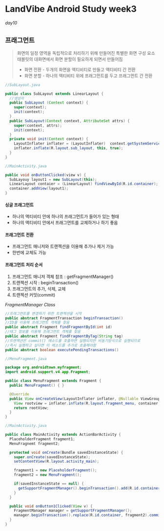 # LandVibe Android Study week3
###### day10
## **프래그먼트**
> 화면의 일정 영역을 독립적으로 처리하기 위해 만들어진 특별한 화면 구성 요소  
> 태블릿의 대화면에서 화면 분할이 필요하게 되면서 만들어짐  
> + 화면 전환 - 두개의 화면을 액티비티로 만들고 액티비티 간 전환  
> + 화면 분할 - 하나의 액티비티 위에 프래그먼트를 두고 프래그먼트 간 전환

```java
//SubLayout.java

public class SubLayout extends LinearLayout {
  //생성자
  public SubLayout (Context context) {
    super(context);
    init(context);
  }
  public SubLayout(Context context, AttributeSet attrs) {
    super(context, attrs);
    init(context);
  }
  private void init(Context context) {
    LayoutInflater inflater = (LayoutInflater)  context.getSystemService(Context.LAYOUT_INFLATER_SERVICE);
    inflater.inflate(R.layout.sub_layout, this, true);
  }
}
```
```java
//MainActivity.java

public void onButtonClicked(view v) {
  SubLayouy layout1 = new SubLayout(this);
  LinearLayout contaier = (LinearLayout) findViewById(R.id.container);
  container.addView(layout1);
}
```

#### 싱글 프래그먼트
+ 하나의 액티비티 안에 하나의 프래그먼트가 들어가 있는 형태  
+ 하나의 액티비티 안에서 프래그먼트를 교체하거나 하기 좋음

#### 프래그먼트 전환
+ 프래그먼트 매니저와 트랜젝션을 이용해 추가나 제거 가능
+ 한번에 교체도 가능

#### 프래그먼트 처리 순서
1. 프래그먼트 매니저 객체 참조 : getFragmentManager()
2. 트랜젝션 시작 : beginTransaction()
3. 프래그먼트의 추가, 삭제, 교체
4. 트랜젝션 커밋(commit)

*FragmentManager Class*
```java
//프래그먼트를 변경하기 위한 트랜젝션을 시작
public abstract FragmentTransaction beginTransaction()
//ID를 이용해 프래그먼트 객체를 찾음
public abstract Fragment findFragmentById(int id)
//태그 정보를 이용해 프래그먼트 객체를 찾음
public abstract Fragment findFragmentByTag(String tag)
//트랜젝션은 commit() 메소드를 호출하면 실행되지만 비동기방식으로 실행되므로
//즉시 실행하고 싶다면 이 메소드를 추가로 호출해야함
public abstract boolean executePendingTransactions()
```
```java
//MenuFragment.java

package org.androidtown.myfragment;
import android.support.v4.app.Fragment;

public class MenuFragment extends Fragment {
  public MenuFragment() { }

  @Override
  public View onCreateView(LayoutInflater inflater, @Nullable ViewGroup container, @Nullable) {
    View rootview = inflater.inflate(R.layout.fragment_menu, container, false);
    return rootView;
  }
}
```
```java
//MainActivity.java

public class MainActivity extends ActionBarActivity {
  PlaceholderFragment fragment1;
  MenuFragnemt fragment2;

  protected void onCreate(Bundle savedInstanceState) {
    super.onCreate(savedInstanceState);
    setContentView(R.layout.activity_main);

    fragment1 = new PlaceholderFragment();
    fragment2 = new MenuFragment();

    if(savedInstanceState == null) {
      getSupportFragmentManager().beginTransaction().add(R.id.container, fragment1).commit();
    }
  }

  public void onButton1Clicked(View v) {
    FragmentManager manager = getSupportFragmentManager();
    manager.beginTransaction().replace(R.id.container, fragment2).commit();
  }
}
```
